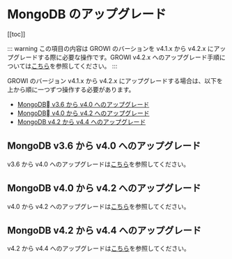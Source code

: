 # MongoDB のアップグレード

[[toc]]

::: warning
この項目の内容は GROWI のバーションを v4.1.x から v4.2.x にアップグレードする際に必要な操作です。GROWI v4.2.x へのアップグレード手順については[こちら](../upgrading/42x.md)を参照してください。
:::

GROWI のバージョン v4.1.x から v4.2.x にアップグレードする場合は、以下を上から順に一つずつ操作する必要があります。

- [MongoDB v3.6 から v4.0 へのアップグレード](#mongodb-v3-6-から-v4-0-へのアップグレード)
- [MongoDB v4.0 から v4.2 へのアップグレード](#mongodb-v4-0-から-v4-2-へのアップグレード)
- [MongoDB v4.2 から v4.4 へのアップグレード](#mongodb-v4-2-から-v4-4-へのアップグレード)

## MongoDB v3.6 から v4.0 へのアップグレード

v3.6 から v4.0 へのアップグレードは[こちら](https://docs.mongodb.com/manual/release-notes/4.0-upgrade-standalone/index.html)を参照してください。

## MongoDB v4.0 から v4.2 へのアップグレード

v4.0 から v4.2 へのアップグレードは[こちら](https://docs.mongodb.com/manual/release-notes/4.2-upgrade-standalone/index.html)を参照してください。

## MongoDB v4.2 から v4.4 へのアップグレード

v4.2 から v4.4 へのアップグレードは[こちら](https://docs.mongodb.com/manual/release-notes/4.4-upgrade-standalone/index.html)を参照してください。
